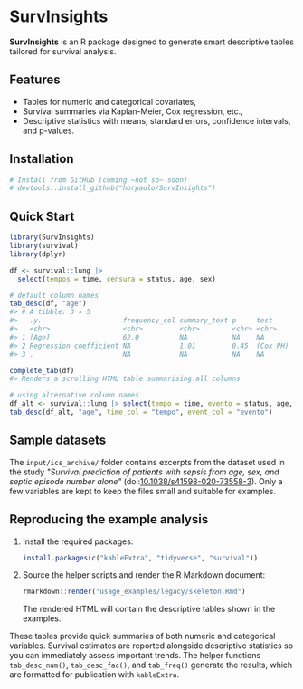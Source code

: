 # SurvInsights

**SurvInsights** is an R package designed to generate smart descriptive tables tailored for survival analysis.

## Features

- Tables for numeric and categorical covariates,
- Survival summaries via Kaplan-Meier, Cox regression, etc.,
- Descriptive statistics with means, standard errors, confidence intervals, and p-values.

## Installation

```r
# Install from GitHub (coming ~not so~ soon)
# devtools::install_github("hbrpaulo/SurvInsights")
```

## Quick Start

```r
library(SurvInsights)
library(survival)
library(dplyr)

df <- survival::lung |>
  select(tempos = time, censura = status, age, sex)

# default column names
tab_desc(df, "age")
#> # A tibble: 3 × 5
#>   .y.                    frequency_col summary_text p     test
#>   <chr>                  <chr>         <chr>        <chr> <chr>
#> 1 [Age]                  62.0          NA           NA    NA
#> 2 Regression coefficient NA            1.01         0.45  (Cox PH)
#> 3 .                      NA            NA           NA    NA

complete_tab(df)
#> Renders a scrolling HTML table summarising all columns

# using alternative column names
df_alt <- survival::lung |> select(tempo = time, evento = status, age, sex)
tab_desc(df_alt, "age", time_col = "tempo", event_col = "evento")
```

## Sample datasets

The `input/ics_archive/` folder contains excerpts from the dataset used in
the study *"Survival prediction of patients with sepsis from age, sex, and
septic episode number alone"* (doi:[10.1038/s41598-020-73558-3](https://doi.org/10.1038/s41598-020-73558-3)).
Only a few variables are kept to keep the files small and suitable for
examples.

## Reproducing the example analysis

1. Install the required packages:

   ```r
   install.packages(c("kableExtra", "tidyverse", "survival"))
   ```

2. Source the helper scripts and render the R Markdown document:

   ```r
   rmarkdown::render("usage_examples/legacy/skeleton.Rmd")
   ```

   The rendered HTML will contain the descriptive tables shown in the
   examples.

These tables provide quick summaries of both numeric and categorical
variables. Survival estimates are reported alongside descriptive
statistics so you can immediately assess important trends. The helper
functions `tab_desc_num()`, `tab_desc_fac()`, and `tab_freq()` generate
the results, which are formatted for publication with `kableExtra`.

